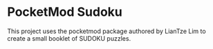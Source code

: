 # PocketMod Sudoku

This project uses the pocketmod package authored by LianTze Lim to create a small booklet of SUDOKU puzzles.

